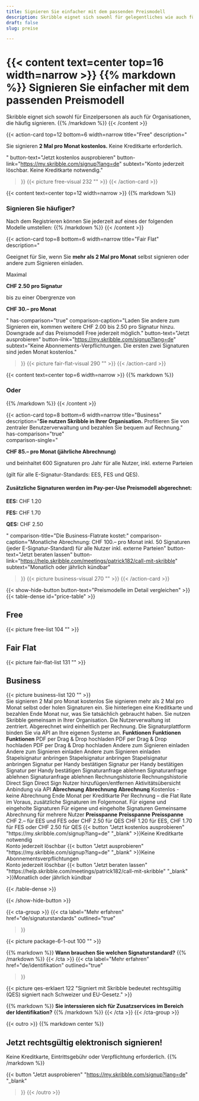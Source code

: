 ```yaml
---
title: Signieren Sie einfacher mit dem passenden Preismodell
description: Skribble eignet sich sowohl für gelegentliches wie auch für häufiges Signieren. Finden Sie das passende Preismodell für Ihre Anwendung.
draft: false
slug: preise

---
```


{{< content text=center top=16 width=narrow >}}
{{% markdown %}}
Signieren Sie einfacher 
mit dem passenden Preismodell
===============	
Skribble eignet sich sowohl für Einzelpersonen 
als auch für Organisationen, die häufig signieren. 
{{% /markdown %}}
{{< /content >}}

{{< action-card
  top=12
  bottom=6
  width=narrow
  title="Free"
  description="<p>Sie signieren <strong>2 Mal pro Monat kostenlos.</strong> Keine Kreditkarte erforderlich.</p>"
  button-text="Jetzt kostenlos ausprobieren"
  button-link="https://my.skribble.com/signup?lang=de"
  subtext="Konto jederzeit löschbar. Keine Kreditkarte notwendig."
>}}
  {{< picture free-visual 232 "" >}}
{{< /action-card >}}

{{< content text=center top=12 width=narrow >}}
{{% markdown %}}
### Signieren Sie häufiger?
Nach dem Registrieren können Sie jederzeit auf
eines der folgenden Modelle umstellen:
{{% /markdown %}}
{{< /content >}}

{{< action-card
  top=8
  bottom=6
  width=narrow
  title="Fair Flat"
  description="<p>Geeignet für Sie, wenn Sie <strong>mehr als 2 Mal pro Monat</strong> selbst signieren oder andere zum Signieren einladen.</p><p class='top-spaced'>Maximal</p><p><strong>CHF <span class='large'>2.50</span> pro Signatur</strong></p><p>bis zu einer Obergrenze von</p><p><strong>CHF <span class='large'>30.–</span> pro Monat</strong></p>"
  has-comparison="true"
  comparison-caption="Laden Sie andere zum Signieren ein, kommen weitere CHF 2.00 bis 2.50 pro Signatur hinzu. Downgrade auf das Preismodell Free jederzeit möglich."
  button-text="Jetzt ausprobieren"
  button-link="https://my.skribble.com/signup?lang=de"
  subtext="Keine Abonnements-Verpflichtungen. Die ersten zwei Signaturen sind jeden Monat kostenlos."
>}}
    {{< picture fair-flat-visual 290 "" >}}
{{< /action-card >}}

{{< content text=center top=6 width=narrow >}}
{{% markdown %}}
### Oder
{{% /markdown %}}
{{< /content >}}

{{< action-card
  top=8
  bottom=6
  width=narrow
  title="Business"
  description="<strong>Sie nutzen Skribble in Ihrer Organisation.</strong> Profitieren Sie von zentraler Benutzerverwaltung und bezahlen Sie bequem auf Rechnung."
  has-comparison="true"  
  comparison-single="<p><strong>CHF <span class='large'>85.–</span> pro Monat (jährliche Abrechnung)</strong></p>und beinhaltet 600 Signaturen pro Jahr für alle Nutzer, inkl. externe Parteien</p><p>(gilt für alle E-Signatur-Standards: EES, FES und QES).</p><h4><strong>Zusätzliche Signaturen werden im Pay-per-Use Preismodell abgerechnet:</strong></h4><p><strong>EES:</strong> CHF 1.20</p><p><strong>FES:</strong> CHF 1.70</p><p><strong>QES:</strong> CHF 2.50</p>"
  comparison-title="Die Business-Flatrate kostet:"
  comparison-caption="Monatliche Abrechnung: CHF 100.– pro Monat inkl. 50 Signaturen (jeder E-Signatur-Standard) für alle Nutzer inkl. externe Parteien"
  button-text="Jetzt beraten lassen"
  button-link="https://help.skribble.com/meetings/patrick182/call-mit-skribble"
  subtext="Monatlich oder jährlich kündbar"
>}}
    {{< picture business-visual 270 "" >}}
{{< /action-card >}}

{{< show-hide-button button-text="Preismodelle im Detail vergleichen" >}}
{{< table-dense id="price-table" >}}
<thead>
<tr>
<th style="width: 33%;"><div class="header-with-image"><span><h2>Free</h2></span><span class="header-image">{{< picture free-list 104 "" >}}</span></div></th>
<th style="width: 33%;"><div class="header-with-image"><h2>Fair Flat</h2><span class="header-image">{{< picture fair-flat-list 131 "" >}}</span></div></th>
<th style="width: 33%;"><div class="header-with-image"><h2>Business</h2><span class="header-image">{{< picture business-list 120 "" >}}</span></div></th>
</tr>
</thead>

<tbody>
<tr>
<td>Sie signieren 2 Mal pro Monat kostenlos</td>
<td>Sie signieren mehr als 2 Mal pro Monat selbst oder holen Signaturen ein. Sie hinterlegen eine Kreditkarte und bezahlen Ende Monat nur, was Sie tatsächlich gebraucht haben.</td>
<td>Sie nutzen Skribble gemeinsam in Ihrer Organisation. Die Nutzerverwaltung ist zentriert. Abgerechnet wird einheitlich per Rechnung. Die Signaturplattform binden Sie via API an Ihre eigenen Systeme an.</td>
</tr>

<tr>
<td><strong>Funktionen</strong></td>
<td><strong>Funktionen</strong></td>
<td><strong>Funktionen</strong></td>
</tr>

<tr>
<td>PDF per Drag & Drop hochladen</td>
<td>PDF per Drag & Drop hochladen</td>
<td>PDF per Drag & Drop hochladen</td>
</tr>

<tr>
<td>Andere zum Signieren einladen</td>
<td>Andere zum Signieren einladen</td>
<td>Andere zum Signieren einladen</td>
</tr>

<tr>
<td>Stapelsignatur anbringen</td>
<td>Stapelsignatur anbringen</td>
<td>Stapelsignatur anbringen</td>
</tr>

<tr>
<td>Signatur per Handy bestätigen</td>
<td>Signatur per Handy bestätigen</td>
<td>Signatur per Handy bestätigen</td>
</tr>

<tr>
<td>Signaturanfrage ablehnen</td>
<td>Signaturanfrage ablehnen</td>
<td>Signaturanfrage ablehnen</td>
</tr>

<tr>
<td></td>
<td>Rechnungshistorie</td>
<td>Rechnungshistorie</td>
</tr>

<tr>
<td></td>
<td>Direct Sign</td>
<td>Direct Sign</td>
</tr>

<tr>
<td></td>
<td></td>
<td>Nutzer hinzufügen/entfernen</td>
</tr>

<tr>
<td></td>
<td></td>
<td>Aktivitätsübersicht</td>
</tr>

<tr>
<td></td>
<td></td>
<td>Anbindung via API</td>
</tr>

<tr>
<td><strong>Abrechnung</strong></td>
<td><strong>Abrechnung</strong></td>
<td><strong>Abrechnung</strong></td>
</tr>

<tr>
<td>Kostenlos - keine Abrechnung</td>
<td>Ende Monat per Kreditkarte</td>
<td>Per Rechnung – die Flat Rate im Voraus, zusätzliche Signaturen im Folgemonat.</td>
</tr>

<tr>
<td></td>
<td>Für eigene und eingeholte Signaturen</td>
<td>Für eigene und eingeholte Signaturen</td>
</tr>

<tr>
<td></td>
<td></td>
<td>Gemeinsame Abrechnung für mehrere Nutzer</td>
</tr>

<tr>
<td><strong>Preisspanne</strong></td>
<td><strong>Preisspanne</strong></td>
<td><strong>Preisspanne</strong></td>
</tr>

<tr>
<td></td>
<td>CHF 2.– für EES und FES oder CHF 2.50 für QES</td>
<td>CHF 1.20 für EES, CHF 1.70 für FES  oder CHF 2.50 für QES</td>
</tr>


<tr>
<td>{{< button
  "Jetzt kostenlos ausprobieren"
  "https://my.skribble.com/signup?lang=de"
  "_blank"
>}}Keine Kreditkarte notwendig<br>Konto jederzeit löschbar</td>
<td>{{< button
  "Jetzt ausprobieren"
  "https://my.skribble.com/signup?lang=de"
  "_blank"
>}}Keine Abonnementsverpflichtungen<br>Konto jederzeit löschbar</td>
<td>{{< button
  "Jetzt beraten lassen"
  "https://help.skribble.com/meetings/patrick182/call-mit-skribble"
  "_blank"
>}}Monatlich oder jährlich kündbar</td>
</tr>

</tbody>

{{< /table-dense >}}

{{< /show-hide-button >}}


[//]: # (--------------------------------------------------------------------------------------------------------------)

{{< cta-group >}}
{{< cta
  label="Mehr erfahren"
  href="de/signaturstandards"
  outlined="true"
>}}

{{< picture package-6-1-out 100 "" >}}

{{% markdown %}}
**Wann brauchen Sie welchen Signaturstandard?**
{{% /markdown %}}
{{< /cta >}}
{{< cta
  label="Mehr erfahren"
  href="de/identifikation"
  outlined="true"
>}}

{{< picture qes-erklaert 122 "Signiert mit Skribble bedeutet rechtsgültig (QES) signiert nach Schweizer und EU-Gesetz." >}}

{{% markdown %}}
**Sie interssieren sich für Zusatzservices im Bereich der Identifikation?**
{{% /markdown %}}
{{< /cta >}}
{{< /cta-group >}}

[//]: # (--------------------------------------------------------------------------------------------------------------)

{{< outro   >}}
{{% markdown center %}}
## Jetzt rechtsgültig elektronisch signieren!
Keine Kreditkarte, Eintrittsgebühr oder
Verpflichtung erforderlich.
{{% /markdown %}}

{{< button
  "Jetzt ausprobieren"
  "https://my.skribble.com/signup?lang=de"
  "_blank"
>}}
{{< /outro >}}
